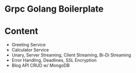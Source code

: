 # Grpc Golang Boilerplate

# Content

- Greeting Service
- Calculator Service
- Unary, Server Streaming, Client Streaming, Bi-Di Streaming
- Error Handling, Deadlines, SSL Encryption
- Blog API CRUD w/ MongoDB
